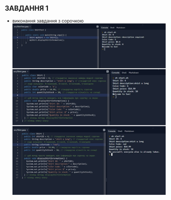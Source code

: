 ## ЗАВДАННЯ 1
- виконання завдання з сорочкою
![](https://github.com/ppc-ntu-khpi/java-0-VirusIm/blob/master/Solution/task1.1.jpg?raw=true)
![](https://github.com/ppc-ntu-khpi/java-0-VirusIm/blob/master/Solution/task1.2.jpg?raw=true)
![](https://github.com/ppc-ntu-khpi/java-0-VirusIm/blob/master/Solution/task1.2.1.jpg?raw=true)
